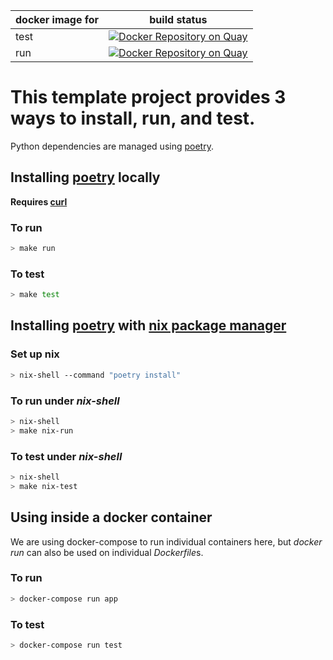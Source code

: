 docker image for | build status
---------------- | ------------
test             | [![Docker Repository on Quay](https://quay.io/repository/cyang_el/python-nix-poetry-test-env-docker/status "Docker Repository on Quay")](https://quay.io/repository/cyang_el/python-nix-poetry-test-env-docker)
run              | [![Docker Repository on Quay](https://quay.io/repository/cyang_el/python-nix-poetry-project-template/status "Docker Repository on Quay")](https://quay.io/repository/cyang_el/python-nix-poetry-project-template) 

# This template project provides 3 ways to install, run, and test.

Python dependencies are managed using [poetry](https://python-poetry.org/).

## Installing [poetry](https://python-poetry.org/) locally

**Requires [curl](https://curl.se/)**

### To run
```sh
> make run
```

### To test
```sh
> make test
```

## Installing [poetry](https://python-poetry.org/) with [nix package manager](https://nixos.org/)

### Set up nix
```sh
> nix-shell --command "poetry install"
```

### To run under *nix-shell*
```sh
> nix-shell
> make nix-run
```

### To test under *nix-shell*
```sh
> nix-shell
> make nix-test
```

## Using inside a docker container

We are using docker-compose to run individual containers here, but *docker run* can also be used on individual *Dockerfile*s.

### To run
```sh
> docker-compose run app
```

### To test
```sh
> docker-compose run test
```

